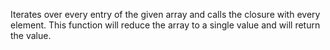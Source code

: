 Iterates over every entry of the given array and calls the closure with every element.
		This function will reduce the array to a single value and will return the value.